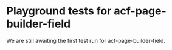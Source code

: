 # Playground tests for acf-page-builder-field
We are still awaiting the first test run for acf-page-builder-field.
